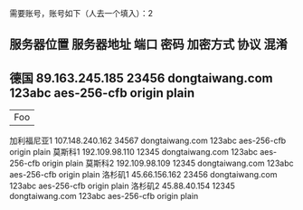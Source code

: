 需要账号，账号如下（人去一个填入）：2
## 服务器位置	服务器地址	 端口	 密码	 加密方式	 协议	 混淆
## 德国	89.163.245.185	23456	dongtaiwang.com 123abc	aes-256-cfb	origin	plain
<table>
    <tr>
        <td>Foo</td>
    </tr>
</table>
加利福尼亚1	107.148.240.162	34567	dongtaiwang.com 123abc	aes-256-cfb	origin	plain
莫斯科1	192.109.98.110	12345	dongtaiwang.com 123abc	aes-256-cfb	origin	plain
莫斯科2	192.109.98.109	12345	dongtaiwang.com 123abc	aes-256-cfb	origin	plain
洛杉矶1	45.66.156.162	23456	dongtaiwang.com 123abc	aes-256-cfb	origin	plain
洛杉矶2	45.88.40.154	12345	dongtaiwang.com 123abc	aes-256-cfb	origin	plain
